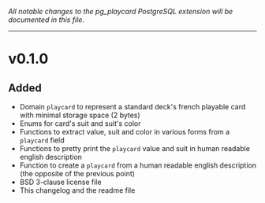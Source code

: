 _All notable changes to the pg\_playcard PostgreSQL extension will be 
documented in this file._

************************************************************************
v0.1.0
======

Added
-----
- Domain `playcard` to represent a standard deck's french playable card
  with minimal storage space (2 bytes)
- Enums for card's suit and suit's color
- Functions to extract value, suit and color in various forms from a 
  `playcard` field
- Functions to pretty print the `playcard` value and suit in human readable 
  english description
- Function to create a `playcard` from a human readable english description
  (the opposite of the previous point)
- BSD 3-clause license file
- This changelog and the readme file
